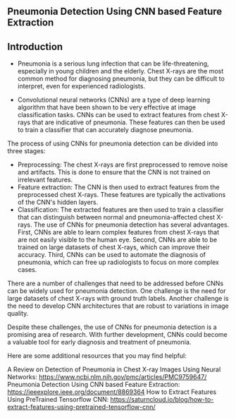 ## Pneumonia Detection Using CNN based Feature Extraction
## Introduction
- Pneumonia is a serious lung infection that can be life-threatening, especially in young children and the elderly. Chest X-rays are the most common method for diagnosing pneumonia, but they can be difficult to interpret, even for experienced radiologists.

- Convolutional neural networks (CNNs) are a type of deep learning algorithm that have been shown to be very effective at image classification tasks. CNNs can be used to extract features from chest X-rays that are indicative of pneumonia. These features can then be used to train a classifier that can accurately diagnose pneumonia.

The process of using CNNs for pneumonia detection can be divided into three stages:

- Preprocessing: The chest X-rays are first preprocessed to remove noise and artifacts. This is done to ensure that the CNN is not trained on irrelevant features.
- Feature extraction: The CNN is then used to extract features from the preprocessed chest X-rays. These features are typically the activations of the CNN's hidden layers.
- Classification: The extracted features are then used to train a classifier that can distinguish between normal and pneumonia-affected chest X-rays.
The use of CNNs for pneumonia detection has several advantages. First, CNNs are able to learn complex features from chest X-rays that are not easily visible to the human eye. Second, CNNs are able to be trained on large datasets of chest X-rays, which can improve their accuracy. Third, CNNs can be used to automate the diagnosis of pneumonia, which can free up radiologists to focus on more complex cases.

There are a number of challenges that need to be addressed before CNNs can be widely used for pneumonia detection. One challenge is the need for large datasets of chest X-rays with ground truth labels. Another challenge is the need to develop CNN architectures that are robust to variations in image quality.

Despite these challenges, the use of CNNs for pneumonia detection is a promising area of research. With further development, CNNs could become a valuable tool for early diagnosis and treatment of pneumonia.

Here are some additional resources that you may find helpful:

A Review on Detection of Pneumonia in Chest X-ray Images Using Neural Networks: https://www.ncbi.nlm.nih.gov/pmc/articles/PMC9759647/
Pneumonia Detection Using CNN based Feature Extraction: https://ieeexplore.ieee.org/document/8869364
How to Extract Features Using PreTrained Tensorflow CNN: https://saturncloud.io/blog/how-to-extract-features-using-pretrained-tensorflow-cnn/

